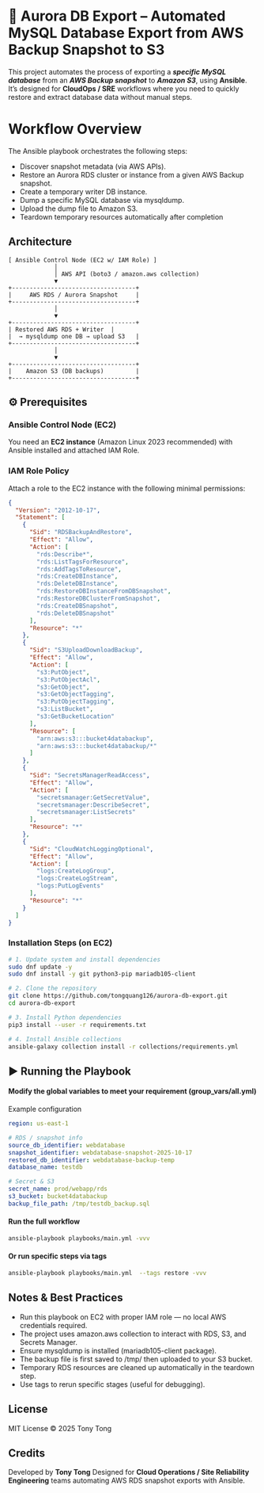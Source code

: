 # 🧩 Aurora DB Export – Automated MySQL Database Export from AWS Backup Snapshot to S3

This project automates the process of exporting a ***specific MySQL database*** from an ***AWS Backup snapshot*** to ***Amazon S3***, using **Ansible**.
It’s designed for **CloudOps / SRE** workflows where you need to quickly restore and extract database data without manual steps.

# Workflow Overview
The Ansible playbook orchestrates the following steps:
- Discover snapshot metadata (via AWS APIs).
- Restore an Aurora RDS cluster or instance from a given AWS Backup snapshot.
- Create a temporary writer DB instance.
- Dump a specific MySQL database via mysqldump.
- Upload the dump file to Amazon S3.
- Teardown temporary resources automatically after completion

## Architecture 
```pgsql
[ Ansible Control Node (EC2 w/ IAM Role) ]
             │
             │ AWS API (boto3 / amazon.aws collection)
             ▼
+-----------------------------------+
|     AWS RDS / Aurora Snapshot     |
+-----------------------------------+
             │
             ▼
+-----------------------------------+
| Restored AWS RDS + Writer  |
|  → mysqldump one DB → upload S3   |
+-----------------------------------+
             │
             ▼
+-----------------------------------+
|    Amazon S3 (DB backups)         |
+-----------------------------------+
```

## ⚙️ Prerequisites
### Ansible Control Node (EC2)
You need an **EC2 instance** (Amazon Linux 2023 recommended) with Ansible installed and attached IAM Role.

### IAM Role Policy
Attach a role to the EC2 instance with the following minimal permissions:
```json
{
  "Version": "2012-10-17",
  "Statement": [
    {
      "Sid": "RDSBackupAndRestore",
      "Effect": "Allow",
      "Action": [
        "rds:Describe*",
        "rds:ListTagsForResource",
        "rds:AddTagsToResource",
        "rds:CreateDBInstance",
        "rds:DeleteDBInstance",
        "rds:RestoreDBInstanceFromDBSnapshot",
        "rds:RestoreDBClusterFromSnapshot",
        "rds:CreateDBSnapshot",
        "rds:DeleteDBSnapshot"
      ],
      "Resource": "*"
    },
    {
      "Sid": "S3UploadDownloadBackup",
      "Effect": "Allow",
      "Action": [
        "s3:PutObject",
        "s3:PutObjectAcl",
        "s3:GetObject",
        "s3:GetObjectTagging",
        "s3:PutObjectTagging",
        "s3:ListBucket",
        "s3:GetBucketLocation"
      ],
      "Resource": [
        "arn:aws:s3:::bucket4databackup",
        "arn:aws:s3:::bucket4databackup/*"
      ]
    },
    {
      "Sid": "SecretsManagerReadAccess",
      "Effect": "Allow",
      "Action": [
        "secretsmanager:GetSecretValue",
        "secretsmanager:DescribeSecret",
        "secretsmanager:ListSecrets"
      ],
      "Resource": "*"
    },
    {
      "Sid": "CloudWatchLoggingOptional",
      "Effect": "Allow",
      "Action": [
        "logs:CreateLogGroup",
        "logs:CreateLogStream",
        "logs:PutLogEvents"
      ],
      "Resource": "*"
    }
  ]
}
```
### Installation Steps (on EC2)
```bash
# 1. Update system and install dependencies
sudo dnf update -y
sudo dnf install -y git python3-pip mariadb105-client

# 2. Clone the repository
git clone https://github.com/tongquang126/aurora-db-export.git
cd aurora-db-export

# 3. Install Python dependencies
pip3 install --user -r requirements.txt

# 4. Install Ansible collections
ansible-galaxy collection install -r collections/requirements.yml

```
## ▶️ Running the Playbook
#### Modify the global variables to meet your requirement (group_vars/all.yml)
Example configuration 
```yaml
region: us-east-1

# RDS / snapshot info
source_db_identifier: webdatabase
snapshot_identifier: webdatabase-snapshot-2025-10-17
restored_db_identifier: webdatabase-backup-temp
database_name: testdb

# Secret & S3
secret_name: prod/webapp/rds
s3_bucket: bucket4databackup
backup_file_path: /tmp/testdb_backup.sql
```

#### Run the full workflow
```bash
ansible-playbook playbooks/main.yml -vvv
```
#### Or run specific steps via tags 
```bash
ansible-playbook playbooks/main.yml  --tags restore -vvv
```

## Notes & Best Practices
- Run this playbook on EC2 with proper IAM role — no local AWS credentials required.
- The project uses amazon.aws collection to interact with RDS, S3, and Secrets Manager.
- Ensure mysqldump is installed (mariadb105-client package).
- The backup file is first saved to /tmp/ then uploaded to your S3 bucket.
- Temporary RDS resources are cleaned up automatically in the teardown step.
- Use tags to rerun specific stages (useful for debugging).
## License
MIT License © 2025 Tony Tong

## Credits
Developed by **Tony Tong**
Designed for **Cloud Operations / Site Reliability Engineering** teams automating AWS RDS snapshot exports with Ansible.